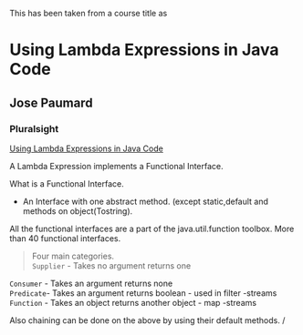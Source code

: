 This has been taken from a course title as

# Using Lambda Expressions in Java Code	
## Jose Paumard
### Pluralsight

[Using Lambda Expressions in Java Code](https://app.pluralsight.com/library/courses/lambda-expressions-java-code/)


A Lambda Expression implements a Functional Interface.

What is a Functional Interface.
- An Interface with one abstract method. (except static,default and methods on object(Tostring).

All the functional interfaces are a part of the java.util.function toolbox.
More than 40 functional interfaces.
>Four main categories.<br>
`Supplier` - Takes no argument returns one<br>

`Consumer` - Takes an argument returns none<br>
`Predicate`- Takes an argument returns boolean - used in filter -streams<br>
`Function` - Takes an object returns another object - map -streams 

Also chaining can be done on the above by using their default methods.
/
